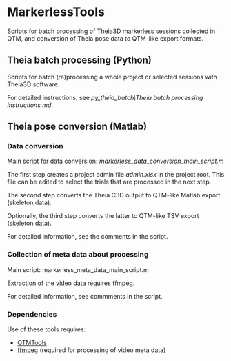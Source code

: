 # MarkerlessTools

Scripts for batch processing of Theia3D markerless sessions collected in QTM, and conversion
of Theia pose data to QTM-like export formats.

## Theia batch processing (Python)

Scripts for batch (re)processing a whole project or selected sessions with Theia3D software.

For detailed instructions, see *py_theia_batch\Theia batch processing instructions.md*.

## Theia pose conversion (Matlab)

### Data conversion
Main script for data conversion: *markerless_data_conversion_main_script.m*

The first step creates a project admin file *admin.xlsx* in the project root.
This file can be edited to select the trials that are processed in the next step.

The second step converts the Theia C3D output to QTM-like Matlab export (skeleton data).

Optionally, the third step converts the latter to QTM-like TSV export (skeleton data).

For detailed information, see the comments in the script.

### Collection of meta data about processing
Main script: markerless_meta_data_main_script.m

Extraction of the video data requires ffmpeg.

For detailed information, see commments in the script.

### Dependencies
Use of these tools requires:
- [QTMTools](https://github.com/schoondw/QTMTools)
- [ffmpeg](https://ffmpeg.org/download.html) (required for processing of video meta data)

